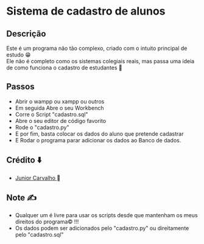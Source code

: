 # Sistema de cadastro de alunos

## Descrição

Este é um programa não tão complexo, criado com o intuito principal de estudo 😁 <br>
Ele não é completo como os sistemas colegiais reais, mas passa uma ideia de como funciona o cadastro de estudantes 🏫
<br>

## Passos

- Abrir o wampp ou xampp ou outros
- Em seguida Abre o seu Workbench
- Corre o Script "cadastro.sql"
- Abre o seu editor de código favorito
- Rode o "cadastro.py"
- E por fim, basta colocar os dados do aluno que pretende cadastrar
- E Rodar o programa parar adicionar os dados ao Banco de dados.

## Crédito ⬇️
- <a href="Github.com/Junior4Carvalho">Junior Carvalho </a> 🚀

## Note ✍️
 - Qualquer um é livre para usar os scripts desde que mantenham os meus direitos do programa©️ !!!
 - Os dados podem ser adicionados pelo "cadastro.py" ou direitamente pelo "cadastro.sql"
 

